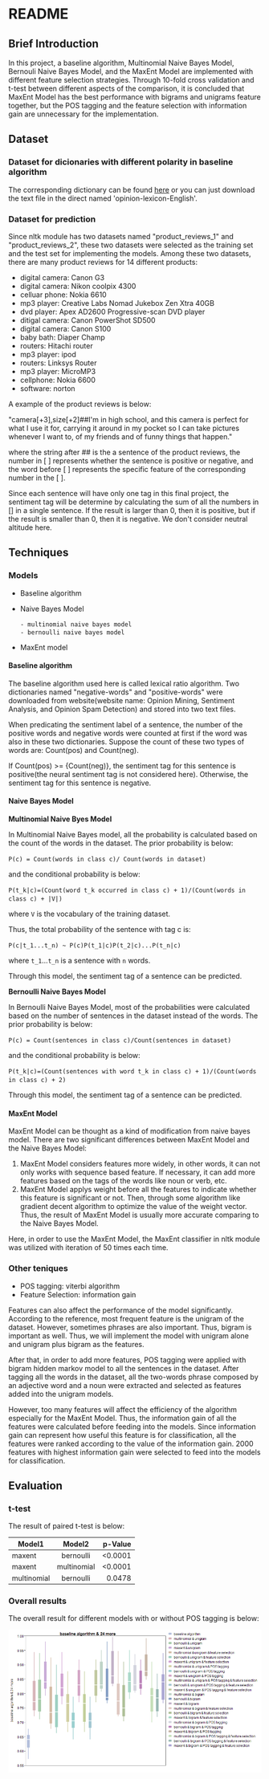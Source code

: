 # README

## Brief Introduction

In this project, a baseline algorithm, Multinomial Naive Bayes Model, Bernouli Naive Bayes Model, and the MaxEnt Model are implemented with different feature selection strategies. Through 10-fold cross validation and t-test between different aspects of the comparison, it is concluded that MaxEnt Model has the best performance with bigrams and unigrams feature together, but the POS tagging and the feature selection with information gain are unnecessary for the implementation.

## Dataset

### Dataset for dicionaries with different polarity in baseline algorithm

The corresponding dictionary can be found [here](https://www.cs.uic.edu/~liub/FBS/sentiment-analysis.html) or you can just download the text file in the direct named 'opinion-lexicon-English'.

### Dataset for prediction

Since nltk module has two datasets named "product\_reviews\_1" and "product\_reviews\_2", these two datasets were selected as the training set and the test set for implementing the models. Among these two datasets, there are many product reviews for 14 different products: 

- digital camera: Canon G3
- digital camera: Nikon coolpix 4300
- celluar phone:  Nokia 6610
- mp3 player:     Creative Labs Nomad Jukebox Zen Xtra 40GB
- dvd player:     Apex AD2600 Progressive-scan DVD player
- ditigal camera: Canon PowerShot SD500
- digital camera: Canon S100
- baby bath:      Diaper Champ
- routers:        Hitachi router
- mp3 player:     ipod
- routers:        Linksys Router
- mp3 player:     MicroMP3
- cellphone:      Nokia 6600
- software:       norton

A example of the product reviews is below:

"camera[+3],size[+2]\#\#I'm in high school, and this camera is perfect for what I use it for, carrying it around in my pocket so I can take pictures whenever I want to, of my friends and of funny things that happen."

where the string after \#\# is the a sentence of the product reviews, the number in [ ] represents whether the sentence is positive or negative, and the word before [ ] represents the specific feature of the corresponding number in the [ ]. 

Since each sentence will have only one tag in this final project, the sentiment tag will be determine by calculating the sum of all the numbers in [] in a single sentence. If the result is larger than 0, then it is positive, but if the result is smaller than 0, then it is negative. We don't consider neutral altitude here.


## Techniques

### Models

- Baseline algorithm
- Naive Bayes Model

      - multinomial naive bayes model
      - bernoulli naive bayes model

- MaxEnt model

#### Baseline algorithm

The baseline algorithm used here is called lexical ratio algorithm. Two dictionaries named "negative-words" and "positive-words" were downloaded from website(website name: Opinion Mining, Sentiment Analysis, and Opinion Spam Detection) and stored into two text files. 

When predicating the sentiment label of a sentence, the number of the positive words and negative words were counted at first if the word was also in these two dictionaries. Suppose the count of these two types of words are: Count(pos) and Count(neg). 

If Count(pos) >= {Count(neg)}, the sentiment tag for this sentence is positive(the neural sentiment tag is not considered here). Otherwise, the sentiment tag for this sentence is negative.

#### Naive Bayes Model

**Multinomial Naive Byes Model**

In Multinomial Naive Bayes model, all the probability is calculated based on the count of the words in the dataset. The prior probability is below:

`P(c) = Count(words in class c)/ Count(words in dataset)`

and the conditional probability is below:

`P(t_k|c)=(Count(word t_k occurred in class c) + 1)/(Count(words in class c) + |V|)`

where `V` is the vocabulary of the training dataset.

Thus, the total probability of the sentence with tag c is:

`P(c|t_1...t_n) ~ P(c)P(t_1|c)P(t_2|c)...P(t_n|c)`

where `t_1`...`t_n` is a sentence with `n` words. 

Through this model, the sentiment tag of a sentence can be predicted.

**Bernoulli Naive Bayes Model**

In Bernoulli Naive Bayes Model, most of the probabilities were calculated based on the number of sentences in the dataset instead of the words. The prior probability is below:

`P(c) = Count(sentences in class c)/Count(sentences in dataset)`

and the conditional probability is below:

`P(t_k|c)=(Count(sentences with word t_k in class c) + 1)/(Count(words in class c) + 2)`

Through this model, the sentiment tag of a sentence can be predicted.

#### MaxEnt Model

MaxEnt Model can be thought as a kind of modification from naive bayes model. There are two significant differences between MaxEnt Model and the Naive Bayes Model:

1. MaxEnt Model considers features more widely, in other words, it can not only works with sequence based feature. If necessary, it can add more features based on the tags of the words like noun or verb, etc.
2. MaxEnt Model applys weight before all the features to indicate whether this feature is significant or not. Then, through some algorithm like gradient decent algorithm to optimize the value of the weight vector. Thus, the result of MaxEnt Model is usually more accurate comparing to the Naive Bayes Model.

Here, in order to use the MaxEnt Model, the MaxEnt classifier in nltk module was utilized with iteration of 50 times each time.

### Other teniques

- POS tagging: viterbi algorithm
- Feature Selection: information gain

Features can also affect the performance of the model significantly. According to the reference, most frequent feature is the unigram of the dataset. However, sometimes phrases are also important. Thus, bigram is important as well. Thus, we will implement the model with unigram alone and unigram plus bigram as the features.

After that, in order to add more features, POS tagging were applied with bigram hidden markov model to all the sentences in the dataset. After tagging all the words in the dataset, all the two-words phrase composed by an adjective word and a noun were extracted and selected as features added into the unigram models.

However, too many features will affect the efficiency of the algorithm especially for the MaxEnt Model. Thus, the information gain of all the features were calculated before feeding into the models. Since information gain can represent how useful this feature is for classification, all the features were ranked according to the value of the information gain. 2000 features with highest information gain were selected to feed into the models for classification.


## Evaluation

### t-test

The result of paired t-test is below:

| Model1 | Model2 | p-Value |
| ------ | :----: | ------: |
| maxent | bernoulli | <0.0001 |
| maxent | multinomial | <0.0001 |
| multinomial | bernoulli | 0.0478 |

### Overall results

The overall result for different models with or without POS tagging is below:

![totalreview](https://github.com/JoshuaW1990/SentimentAnalysis/blob/master/Images/totalreview.png?raw=true)




